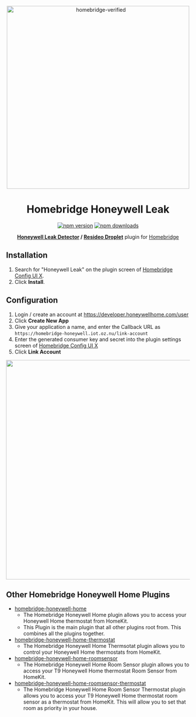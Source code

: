 <span align="center">

<a href="https://github.com/homebridge/verified/blob/master/verified-plugins.json"><img alt="homebridge-verified" src="https://raw.githubusercontent.com/homebridge-plugins/homebridge-honeywell-home/master/honeywell/Homebridge_x_Honeywell.svg?sanitize=true" width="500px"></a>

# Homebridge Honeywell Leak

<a href="https://www.npmjs.com/package/homebridge-honeywell-leak"><img title="npm version" src="https://badgen.net/npm/v/homebridge-honeywell-leak" ></a>
<a href="https://www.npmjs.com/package/homebridge-honeywell-leak"><img title="npm downloads" src="https://badgen.net/npm/dt/homebridge-honeywell-leak" ></a>

**[Honeywell Leak Detector](https://www.honeywellhome.com/en/products/water-alarms/lyric-wi-fi-water-leak-and-freeze-detector) / [Resideo Droplet](https://www.resideo.com/us/en/products/water/spot-leak-detection/wifi-water-leak-freeze-detector-rchw3610wf1001-u/)** plugin for [Homebridge](https://github.com/nfarina/homebridge)

</p>

</span>

## Installation

1. Search for "Honeywell Leak" on the plugin screen of [Homebridge Config UI X](https://github.com/oznu/homebridge-config-ui-x).
2. Click **Install**.

## Configuration

1. Login / create an account at https://developer.honeywellhome.com/user
2. Click **Create New App**
3. Give your application a name, and enter the Callback URL as `https://homebridge-honeywell.iot.oz.nu/link-account`
4. Enter the generated consumer key and secret into the plugin settings screen of [Homebridge Config UI X](https://github.com/oznu/homebridge-config-ui-x)
5. Click **Link Account**

  <p align="center">

  <img src="https://user-images.githubusercontent.com/9875439/90537526-0a4b8000-e143-11ea-83c2-77e239f6977d.png" width="600px">

  </p>

## Other Homebridge Honeywell Home Plugins

- [homebridge-honeywell-home](https://github.com/donavanbecker/homebridge-honeywell-home)
  - The Homebridge Honeywell Home plugin allows you to access your Honeywell Home thermostat from HomeKit.
  - This Plugin is the main plugin that all other plugins root from. This combines all the plugins together.
- [homebridge-honeywell-home-thermostat](https://github.com/donavanbecker/homebridge-honeywell-home-thermostat)
  - The Homebridge Honeywell Home Thermsotat plugin allows you to control your Honeywell Home thermostats from HomeKit.
- [homebridge-honeywell-home-roomsensor](https://github.com/donavanbecker/homebridge-honeywell-home-roomsensor)
  - The Homebridge Honeywell Home Room Sensor plugin allows you to access your T9 Honeywell Home thermostat Room Sensor from HomeKit.
- [homebridge-honeywell-home-roomsensor-thermostat](https://github.com/donavanbecker/homebridge-honeywell-home-roomsensor-thermostat)
  - The Homebridge Honeywell Home Room Sensor Thermostat plugin allows you to access your T9 Honeywell Home thermostat room sensor as a thermostat from HomeKit. This will allow you to set that room as priority in your house.
